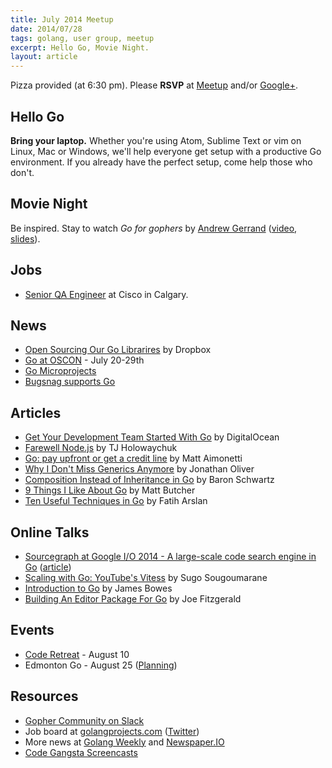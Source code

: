 ```yaml
---
title: July 2014 Meetup
date: 2014/07/28
tags: golang, user group, meetup
excerpt: Hello Go, Movie Night.
layout: article
---
```


Pizza provided (at 6:30 pm). Please **RSVP** at [Meetup](http://www.meetup.com/startupedmonton/events/190672582/) and/or [Google+](https://plus.google.com/events/c8c4s271gml12lqln4bdc70bolg).

## Hello Go

**Bring your laptop.** Whether you're using Atom, Sublime Text or vim on Linux, Mac or Windows, we'll help everyone get setup with a productive Go environment. If you already have the perfect setup, come help those who don't.

## Movie Night

Be inspired. Stay to watch *Go for gophers* by [Andrew Gerrand](https://twitter.com/enneff) ([video](http://confreaks.com/videos/3443-gophercon2014-closing-day-keynote), [slides](http://talks.golang.org/2014/go4gophers.slide#1)).

## Jobs

* [Senior QA Engineer](https://www.cisco.apply2jobs.com/ProfExt/index.cfm?fuseaction=mExternal.showJob&RID=965664&CurrentPage=1) at Cisco in Calgary.

## News

* [Open Sourcing Our Go Librarires](https://tech.dropbox.com/2014/07/open-sourcing-our-go-libraries/) by Dropbox
* [Go at OSCON](http://blog.golang.org/oscon) - July 20-29th
* [Go Microprojects](http://www.gomicroprojects.com/)
* [Bugsnag supports Go](https://bugsnag.com/blog/golang)

## Articles

* [Get Your Development Team Started With Go](https://www.digitalocean.com/company/blog/get-your-development-team-started-with-go/) by DigitalOcean
* [Farewell Node.js](https://medium.com/code-adventures/farewell-node-js-4ba9e7f3e52b) by TJ Holowaychuk
* [Go: pay upfront or get a credit line](https://blog.splice.com/golang-improved-simplicity-reduced-maintenance/) by Matt Aimonetti
* [Why I Don't Miss Generics Anymore](http://blog.jonathanoliver.com/golang-has-generics/) by Jonathan Oliver
* [Composition Instead of Inheritance in Go](https://vividcortex.com/blog/2014/07/01/alternatives-to-inheritance-in-go/) by Baron Schwartz
* [9 Things I Like About Go](http://technosophos.com/2014/07/24/9-things-i-like-about-go.html) by Matt Butcher
* [Ten Useful Techniques in Go](http://arslan.io/ten-useful-techniques-in-go) by Fatih Arslan

## Online Talks

* [Sourcegraph at Google I/O 2014 - A large-scale code search engine in Go](https://www.youtube.com/watch?v=-DpKaoPz8l8) ([article](https://sourcegraph.com/blog/google-io-2014-building-sourcegraph-a-large-scale-code-search-engine-in-go))
* [Scaling with Go: YouTube's Vitess](https://www.youtube.com/watch?v=midJ6b1LkA0&) by Sugo Sougoumarane
* [Introduction to Go](http://vimeo.com/99884953) by James Bowes
* [Building An Editor Package For Go](https://speakerdeck.com/joefitzgerald/building-an-editor-package-for-go) by Joe Fitzgerald

## Events

* [Code Retreat](http://coderetreat-yeg-20140810.eventbrite.ca/) - August 10
* Edmonton Go - August 25 ([Planning](https://github.com/edmontongo/presentations/issues/11))

## Resources

* [Gopher Community on Slack](http://blog.gopheracademy.com/gophers-slack-community)
* Job board at [golangprojects.com](http://www.golangprojects.com/) ([Twitter](https://twitter.com/golangprojects))
* More news at [Golang Weekly](http://www.golangweekly.com/) and [Newspaper.IO](http://www.newspaper.io/golang)
* [Code Gangsta Screencasts](http://screencasts.codegangsta.io/)
